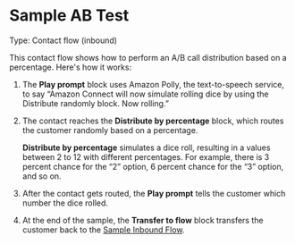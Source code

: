 # Sample AB Test<a name="sample-ab-test"></a>

Type: Contact flow \(inbound\)

This contact flow shows how to perform an A/B call distribution based on a percentage\. Here's how it works: 

1. The **Play prompt** block uses Amazon Polly, the text\-to\-speech service, to say “Amazon Connect will now simulate rolling dice by using the Distribute randomly block\. Now rolling\.”

1. The contact reaches the **Distribute by percentage** block, which routes the customer randomly based on a percentage\.

   **Distribute by percentage** simulates a dice roll, resulting in a values between 2 to 12 with different percentages\. For example, there is 3 percent chance for the “2” option, 6 percent chance for the “3” option, and so on\. 

1. After the contact gets routed, the **Play prompt** tells the customer which number the dice rolled\.

1. At the end of the sample, the **Transfer to flow** block transfers the customer back to the [Sample Inbound Flow](sample-inbound-flow.md)\.